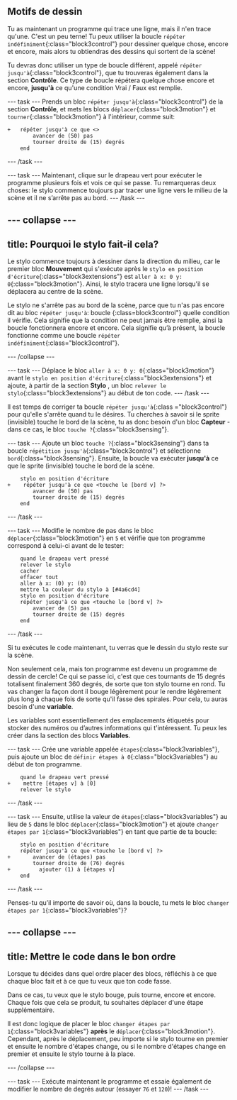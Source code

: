 ## Motifs de dessin

Tu as maintenant un programme qui trace une ligne, mais il n'en trace qu'une. C'est un peu terne! Tu peux utiliser la boucle `répéter indéfiniment`{:class="block3control"} pour dessiner quelque chose, encore et encore, mais alors tu obtiendras des dessins qui sortent de la scène!

Tu devras donc utiliser un type de boucle différent, appelé `répéter jusqu'à`{:class="block3control"}, que tu trouveras également dans la section **Contrôle**. Ce type de boucle répétera quelque chose encore et encore, **jusqu'à** ce qu'une condition Vrai / Faux est remplie.

--- task --- Prends un bloc `répéter jusqu'à`{:class="block3control"} de la section **Contrôle**, et mets les blocs `déplacer`{:class="block3motion"} et `tourner`{:class="block3motion"} à l'intérieur, comme suit:

```blocks3
+   répéter jusqu'à ce que <> 
        avancer de (50) pas
        tourner droite de (15) degrés
    end
```

--- /task ---

--- task --- Maintenant, clique sur le drapeau vert pour exécuter le programme plusieurs fois et vois ce qui se passe. Tu remarqueras deux choses: le stylo commence toujours par tracer une ligne vers le milieu de la scène et il ne s’arrête pas au bord. --- /task ---

--- collapse ---
---
title: Pourquoi le stylo fait-il cela?
---

Le stylo commence toujours à dessiner dans la direction du milieu, car le premier bloc **Mouvement** qui s'exécute après le `stylo en position d'écriture`{:class="block3extensions"} est `aller à x: 0 y: 0`{:class="block3motion"}. Ainsi, le stylo tracera une ligne lorsqu'il se déplacera au centre de la scène.

Le stylo ne s'arrête pas au bord de la scène, parce que tu n'as pas encore dit au bloc `répéter jusqu'à`: boucle {:class=block3control"} quelle condition il vérifie. Cela signifie que la condition ne peut jamais être remplie, ainsi la boucle fonctionnera encore et encore. Cela signifie qu’à présent, la boucle fonctionne comme une boucle `répéter indéfiniment`{:class="block3control"}.

--- /collapse ---

--- task --- Déplace le bloc `aller à x: 0 y: 0`{:class="block3motion"} avant le `stylo en position d'écriture`{:class="block3extensions"} et ajoute, à partir de la section **Stylo** , un bloc `relever le stylo`{:class="block3extensions"} au début de ton code. --- /task ---

Il est temps de corriger ta boucle `répéter jusqu'à`{:class ="block3control"} pour qu'elle s'arrête quand tu le désires. Tu cherches à savoir si le sprite (invisible) touche le bord de la scène, tu as donc besoin d'un bloc **Capteur** - dans ce cas, le bloc `touche ?`{:class="block3sensing"}.

--- task --- Ajoute un bloc `touche ?`{:class="block3sensing"} dans ta boucle `répétition jusqu'à`{:class="block3control"} et sélectionne `bord`{:class="block3sensing"}. Ensuite, la boucle va exécuter **jusqu'à** ce que le sprite (invisible) touche le bord de la scène.

```blocks3
    stylo en position d'écriture
+    répéter jusqu'à ce que <touche le [bord v] ?> 
        avancer de (50) pas
        tourner droite de (15) degrés
    end
```

--- /task ---

--- task --- Modifie le nombre de pas dans le bloc `déplacer`{:class="block3motion"} en `5` et vérifie que ton programme correspond à celui-ci avant de le tester:

```blocks3
    quand le drapeau vert pressé
    relever le stylo
    cacher
    effacer tout
    aller à x: (0) y: (0)
    mettre la couleur du stylo à [#4a6cd4]
    stylo en position d'écriture
    répéter jusqu'à ce que <touche le [bord v] ?> 
        avancer de (5) pas
        tourner droite de (15) degrés
    end
```

--- /task ---

Si tu exécutes le code maintenant, tu verras que le dessin du stylo reste sur la scène.

Non seulement cela, mais ton programme est devenu un programme de dessin de cercle! Ce qui se passe ici, c'est que ces tournants de 15 degrés totalisent finalement 360 degrés, de sorte que ton stylo tourne en rond. Tu vas changer la façon dont il bouge légèrement pour le rendre légèrement plus long à chaque fois de sorte qu'il fasse des spirales. Pour cela, tu auras besoin d'une **variable**.

Les variables sont essentiellement des emplacements étiquetés pour stocker des numéros ou d’autres informations qui t'intéressent. Tu peux les créer dans la section des blocs **Variables**.

--- task --- Crée une variable appelée `étapes`{:class="block3variables"}, puis ajoute un bloc de `définir étapes à 0`{:class="block3variables"} au début de ton programme.

```blocks3
    quand le drapeau vert pressé
+    mettre [étapes v] à [0]
    relever le stylo
```

--- /task ---

--- task --- Ensuite, utilise la valeur de `étapes`{:class="block3variables"} au lieu de `5` dans le bloc `déplacer`{:class="block3motion"} et ajoute `changer étapes par 1`{:class="block3variables"} en tant que partie de ta boucle:

```blocks3
    stylo en position d'écriture
    répéter jusqu'à ce que <touche le [bord v] ?> 
+       avancer de (étapes) pas
        tourner droite de (76) degrés
+         ajouter (1) à [étapes v]
    end
```

--- /task ---

Penses-tu qu’il importe de savoir où, dans la boucle, tu mets le bloc `changer étapes par 1`{:class="block3variables"}?

--- collapse ---
---
title: Mettre le code dans le bon ordre
---

Lorsque tu décides dans quel ordre placer des blocs, réfléchis à ce que chaque bloc fait et à ce que tu veux que ton code fasse.

Dans ce cas, tu veux que le stylo bouge, puis tourne, encore et encore. Chaque fois que cela se produit, tu souhaites déplacer d'une étape supplémentaire.

Il est donc logique de placer le bloc `changer étapes par 1`{:class="block3variables"} **après** le `déplacer`{:class="block3motion"}. Cependant, après le déplacement, peu importe si le stylo tourne en premier et ensuite le nombre d'étapes change, ou si le nombre d'étapes change en premier et ensuite le stylo tourne à la place.

--- /collapse ---

--- task --- Exécute maintenant le programme et essaie également de modifier le nombre de degrés autour (essayer `76` et `120`)! --- /task ---